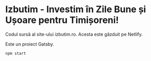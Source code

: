 # Izbutim - Investim în Zile Bune și Ușoare pentru Timișoreni!

Codul sursă al site-ului izbutim.ro.
Acesta este găzduit pe Netlify.

Este un proiect Gatsby.

`npm start`

